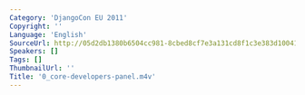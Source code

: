 ```yaml
---
Category: 'DjangoCon EU 2011'
Copyright: ''
Language: 'English'
SourceUrl: http://05d2db1380b6504cc981-8cbed8cf7e3a131cd8f1c3e383d10041.r93.cf2.rackcdn.com/djangocon-eu-2011/0_core-developers-panel.m4v
Speakers: []
Tags: []
ThumbnailUrl: ''
Title: '0_core-developers-panel.m4v'
---
```


